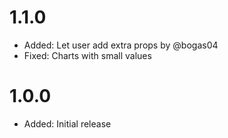 # 1.1.0

* Added: Let user add extra props by @bogas04
* Fixed: Charts with small values

# 1.0.0

* Added: Initial release
